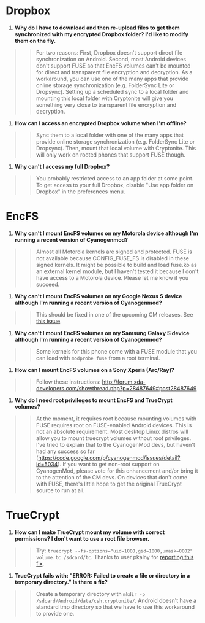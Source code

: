 # Dropbox #
  1. **Why do I have to download and then re-upload files to get them synchronized with my encrypted Dropbox folder? I'd like to modify them on the fly.**
> > For two reasons: First, Dropbox doesn't support direct file synchronization on Android. Second, most Android devices don't support FUSE so that EncFS volumes can't be mounted for direct and transparent file encryption and decryption.
> > As a workaround, you can use one of the many apps that provide online storage synchronization (e.g. FolderSync Lite or Dropsync). Setting up a scheduled sync to a local folder and mounting this local folder with Cryptonite will give you something very close to transparent file encryption and decryption.
  1. **How can I access an encrypted Dropbox volume when I'm offline?**
> > Sync them to a local folder with one of the many apps that provide online storage synchronization (e.g. FolderSync Lite or Dropsync). Then, mount that local volume with Cryptonite. This will only work on rooted phones that support FUSE though.
  1. **Why can't I access my full Dropbox?**
> > You probably restricted access to an app folder at some point. To get access to your full Dropbox, disable "Use app folder on Dropbox" in the preferences menu.
# EncFS #
  1. **Why can't I mount EncFS volumes on my Motorola device although I'm running a recent version of Cyanogenmod?**
> > Almost all Motorola kernels are signed and protected. FUSE is not available because CONFIG\_FUSE\_FS is disabled in these signed kernels. It might be possible to build and load fuse.ko as an external kernel module, but I haven't tested it because I don't have access to a Motorola device. Please let me know if you succeed.
  1. **Why can't I mount EncFS volumes on my Google Nexus S device although I'm running a recent version of Cyanogenmod?**
> > This should be fixed in one of the upcoming CM releases. See [this issue](https://code.google.com/p/cryptonite/issues/detail?id=17).
  1. **Why can't I mount EncFS volumes on my Samsung Galaxy S device although I'm running a recent version of Cyanogenmod?**
> > Some kernels for this phone come with a FUSE module that you can load with `modprobe fuse` from a root terminal.
  1. **How can I mount EncFS volumes on a Sony Xperia (Arc/Ray)?**
> > Follow these instructions: http://forum.xda-developers.com/showthread.php?p=28487649#post28487649
  1. **Why do I need root privileges to mount EncFS and TrueCrypt volumes?**
> > At the moment, it requires root because mounting volumes with FUSE requires root on FUSE-enabled Android devices. This is not an absolute requirement. Most desktop Linux distros will allow you to mount truecrypt volumes without root privileges. I've tried to explain that to the CyanogenMod devs, but haven't had any success so far (https://code.google.com/p/cyanogenmod/issues/detail?id=5034). If you want to get non-root support on CyanogenMod, please vote for this enhancement and/or bring it to the attention of the CM devs. On devices that don't come with FUSE, there's little hope to get the original TrueCrypt source to run at all.
# TrueCrypt #
  1. **How can I make TrueCrypt mount my volume with correct permissions? I don't want to use a root file browser.**
> > Try: `truecrypt --fs-options="uid=1000,gid=1000,umask=0002" volume.tc /sdcard/tc`. Thanks to user pkalny for [reporting this fix](https://code.google.com/p/cryptonite/issues/detail?id=32).
  1. **TrueCrypt fails with: "ERROR: Failed to create a file or directory in a temporary directory." Is there a fix?**
> > Create a temporary directory with `mkdir -p /sdcard/Android/data/csh.cryptonite/`. Android doesn't have a standard tmp directory so that we have to use this workaround to provide one.